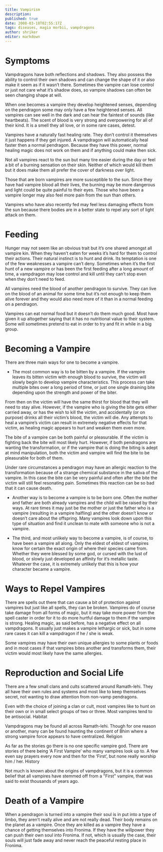 ```yaml
---
title: Vampirism
description:
published: true
date: 2008-03-18T02:55:17Z
tags: diseases, magia morbii, vampdragons
author: shriker
editor: markdown
---
```


Symptoms
========

Vampdragons have both reflections and shadows. They also possess the ability to control their own shadows and can change the shape of it or also make it seem as if it wasn’t there. Sometimes the vampire can lose control or just not care what it’s shadow does, so vampire shadows can often be seen changing shape at will.

When one becomes a vampire they develop heightened senses, depending on the pendragon some may only have a few heightened senses. All vampires can see well in the dark and can hear the faintest of sounds (like heartbeats). The scent of blood is very strong and overpowering for all of their kind. It is a smell they all love, or in some rare cases, detest.

Vampires have a naturally fast healing rate. They don’t control it themselves it just happens if they get injured. A vampdragon will automatically heal faster then a normal pendragon. Because they have this power, normal healing magic does not work on them and if anything could make then sick.

Not all vampires react to the sun but many tire easier during the day or feel a bit of a burning sensation on their skin. Neither of which would kill them but it does make them all prefer the cover of darkness over light.

Those that are born vampires are more susceptible to the sun. Since they have had vampire blood all their lives, the burning may be more dangerous and light could be quite painful to their eyes. Those who have been a vampire longer may also feel more pain from the sun than others.

Vampires who have also recently fed may feel less damaging effects from the sun because there bodies are in a better state to repel any sort of light attack on them.

Feeding
=======

Hunger may not seem like an obvious trait but it’s one shared amongst all vampire kin. When they haven’t eaten for weeks it’s hard for them to control their actions. Their natural instinct is to hunt and drink. Its temptation is one of the few weaknesses a vampire can’t deny. Sometimes when it’s the first hunt of a new vampire or has been the first feeding after a long amount of time, a vampdragon may lose control and kill until they can’t stop even when they don’t need to feed.

All vampires need the blood of another pendragon to survive. They can live on the blood of an animal for some time but it’s not enough to keep them alive forever and they would also need more of it than in a normal feeding on a pendragon.

Vampires can eat normal food but it doesn’t do them much good. Most have given it up altogether saying that it has no nutritional value to their system. Some will sometimes pretend to eat in order to try and fit in while in a big group.

Becoming a Vampire
==================

There are three main ways for one to become a vampire.

-   The most common way is to be bitten by a vampire. If the vampire leaves its bitten victim with enough blood to survive, the victim will slowly begin to develop vampire characteristics. This process can take multiple bites over a long period of time, or just one single draining bite depending upon the strength and power of the biter.

From then on the victim will have the same thirst for blood that they will need to stay alive. However, if the vampire who is giving the bite gets either carried away, or has the wish to kill the victim, and accidentally (or on purpose) drinks all their victim’s blood, the victim will die. Any attempts to heal a vampire’s victim can result in extremely negative effects for that victim, as healing magic appears to hurt and weaken them even more.

The bite of a vampire can be both painful or pleasurable. If the victim is fighting back the bite will most likely hurt. However, if both pendragons are wanting the transformation, or if the vampire that is doing the biting is adept at mind manipulation, both the victim and vampire will find the bite to be pleasurable for both of them.

Under rare circumstances a pendragon may have an allergic reaction to the transformation because of a strange chemical substance in the saliva of the vampire. In this case the bite can be very painful and often after the bite the victim will still feel resonating pain. Sometimes this reaction can be so bad that it can cause death.

-   Another way is to become a vampire is to be born one. Often the mother and father are both already vampires and the child will be raised by their ways. At rare times it may just be the mother or just the father who is a vampire (resulting in a vampire halfling) and the other doesn’t know or doesn’t care about the offspring. Many vampires look down upon this type of situation and find it unclean to mate with someone who is not a vampire.

-   The third, and most unlikely way to become a vampire, is of course, to have been a vampire all along. Only the eldest of eldest of vampires know for certain the exact origin of where their species came from. Whether they were blessed by some god, or cursed with the lust of blood, or slowly just developed an affinity for it‘s metallic taste. Whatever the case, it is extremely unlikely that this is how your character became a vampire.

Ways to Repel Vampires
======================

There are spells out there that can cause a bit of protection against vampires but just like all spells, they can be broken. Vampires do of course take damage from all forms of magic, but it may take more power from the spell caster in order for it to do more hurtful damage to them if the vampire is strong. Healing magic, as said before, has a negative effect on all vampdragons. It usually just makes a vampire lethargic or sick, but in some rare cases it can kill a vampdragon if he / she is weak.

Some vampires may have their own unique allergies to some plants or foods and in most cases if that vampires bites another and transforms them, their victim would most likely have the same allergies.

Reproduction and Social Life
============================

There are a few small clans and cults scattered around Ramath-lehi. They all have their own rules and systems and most like to keep themselves secret, not wanting to draw attention from non-vamp pendragons.

Even with the choice of joining a clan or cult, most vampires like to hunt on their own or in small select groups of two or three. Most vampires tend to be antisocial. Habitat

Vampdragons may be found all across Ramath-lehi. Though for one reason or another, many can be found haunting the continent of Bhim where a strong vampire force appears to have centralized. Religion

As far as the stories go there is no one specific vampire god. There are stories of there being ‘A First Vampire’ who many vampires look up to. A few even say prayers every now and then for the ‘First’, but none really worship him / her. History

Not much is known about the origins of vampdragons, but it is a common belief that all vampires have stemmed off from a "First" vampire, that was said to exist thousands of years ago.

Death of a Vampire
==================

When a pendragon is turned into a vampire their soul is in put into a type of limbo, they aren’t really alive and are not really dead. Their body remains on the planet as a vampire. Once they are killed as a vampire they have a chance of getting themselves into Fronima. If they have the willpower they can push their own soul into Fronima. If not, which is usually the case, their souls will just fade away and never reach the peaceful resting place in Fronima.